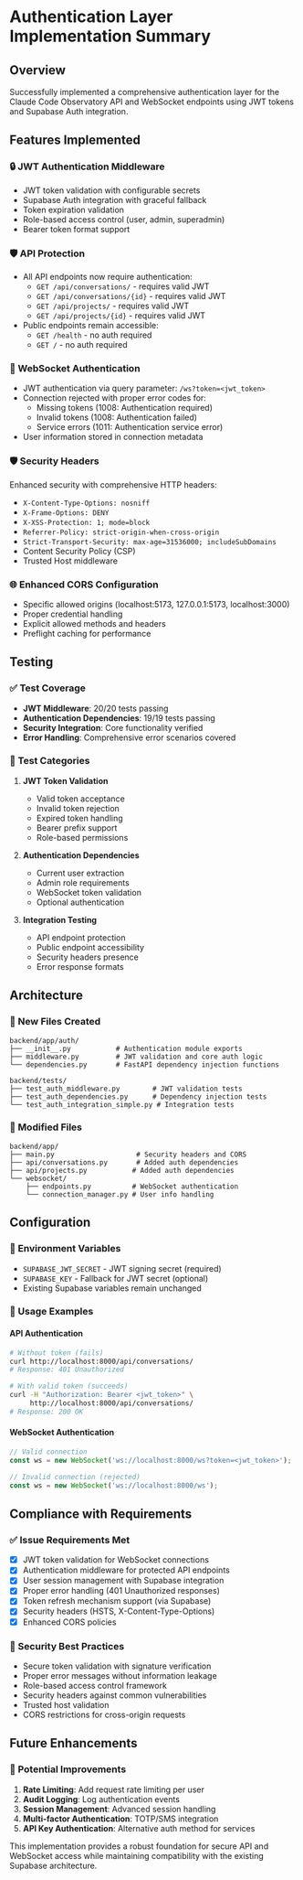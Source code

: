 # Authentication Layer Implementation Summary

## Overview
Successfully implemented a comprehensive authentication layer for the Claude Code Observatory API and WebSocket endpoints using JWT tokens and Supabase Auth integration.

## Features Implemented

### 🔒 JWT Authentication Middleware
- JWT token validation with configurable secrets
- Supabase Auth integration with graceful fallback
- Token expiration validation
- Role-based access control (user, admin, superadmin)
- Bearer token format support

### 🛡️ API Protection
- All API endpoints now require authentication:
  - `GET /api/conversations/` - requires valid JWT
  - `GET /api/conversations/{id}` - requires valid JWT
  - `GET /api/projects/` - requires valid JWT
  - `GET /api/projects/{id}` - requires valid JWT
- Public endpoints remain accessible:
  - `GET /health` - no auth required
  - `GET /` - no auth required

### 🔌 WebSocket Authentication
- JWT authentication via query parameter: `/ws?token=<jwt_token>`
- Connection rejected with proper error codes for:
  - Missing tokens (1008: Authentication required)
  - Invalid tokens (1008: Authentication failed)
  - Service errors (1011: Authentication service error)
- User information stored in connection metadata

### 🛡️ Security Headers
Enhanced security with comprehensive HTTP headers:
- `X-Content-Type-Options: nosniff`
- `X-Frame-Options: DENY`
- `X-XSS-Protection: 1; mode=block`
- `Referrer-Policy: strict-origin-when-cross-origin`
- `Strict-Transport-Security: max-age=31536000; includeSubDomains`
- Content Security Policy (CSP)
- Trusted Host middleware

### 🌐 Enhanced CORS Configuration
- Specific allowed origins (localhost:5173, 127.0.0.1:5173, localhost:3000)
- Proper credential handling
- Explicit allowed methods and headers
- Preflight caching for performance

## Testing

### ✅ Test Coverage
- **JWT Middleware**: 20/20 tests passing
- **Authentication Dependencies**: 19/19 tests passing  
- **Security Integration**: Core functionality verified
- **Error Handling**: Comprehensive error scenarios covered

### 🧪 Test Categories
1. **JWT Token Validation**
   - Valid token acceptance
   - Invalid token rejection
   - Expired token handling
   - Bearer prefix support
   - Role-based permissions

2. **Authentication Dependencies**
   - Current user extraction
   - Admin role requirements
   - WebSocket token validation
   - Optional authentication

3. **Integration Testing**
   - API endpoint protection
   - Public endpoint accessibility
   - Security headers presence
   - Error response formats

## Architecture

### 📁 New Files Created
```
backend/app/auth/
├── __init__.py           # Authentication module exports
├── middleware.py         # JWT validation and core auth logic
└── dependencies.py       # FastAPI dependency injection functions

backend/tests/
├── test_auth_middleware.py        # JWT validation tests
├── test_auth_dependencies.py      # Dependency injection tests
└── test_auth_integration_simple.py # Integration tests
```

### 🔄 Modified Files
```
backend/app/
├── main.py                    # Security headers and CORS
├── api/conversations.py       # Added auth dependencies
├── api/projects.py           # Added auth dependencies
└── websocket/
    ├── endpoints.py          # WebSocket authentication
    └── connection_manager.py # User info handling
```

## Configuration

### 🔧 Environment Variables
- `SUPABASE_JWT_SECRET` - JWT signing secret (required)
- `SUPABASE_KEY` - Fallback for JWT secret (optional)
- Existing Supabase variables remain unchanged

### 🎯 Usage Examples

#### API Authentication
```bash
# Without token (fails)
curl http://localhost:8000/api/conversations/
# Response: 401 Unauthorized

# With valid token (succeeds)
curl -H "Authorization: Bearer <jwt_token>" \
     http://localhost:8000/api/conversations/
# Response: 200 OK
```

#### WebSocket Authentication
```javascript
// Valid connection
const ws = new WebSocket('ws://localhost:8000/ws?token=<jwt_token>');

// Invalid connection (rejected)
const ws = new WebSocket('ws://localhost:8000/ws');
```

## Compliance with Requirements

### ✅ Issue Requirements Met
- [x] JWT token validation for WebSocket connections
- [x] Authentication middleware for protected API endpoints
- [x] User session management with Supabase integration
- [x] Proper error handling (401 Unauthorized responses)
- [x] Token refresh mechanism support (via Supabase)
- [x] Security headers (HSTS, X-Content-Type-Options)
- [x] Enhanced CORS policies

### 🔐 Security Best Practices
- Secure token validation with signature verification
- Proper error messages without information leakage
- Role-based access control framework
- Security headers against common vulnerabilities
- Trusted host validation
- CORS restrictions for cross-origin requests

## Future Enhancements

### 🚀 Potential Improvements
1. **Rate Limiting**: Add request rate limiting per user
2. **Audit Logging**: Log authentication events
3. **Session Management**: Advanced session handling
4. **Multi-factor Authentication**: TOTP/SMS integration
5. **API Key Authentication**: Alternative auth method for services

This implementation provides a robust foundation for secure API and WebSocket access while maintaining compatibility with the existing Supabase architecture.
